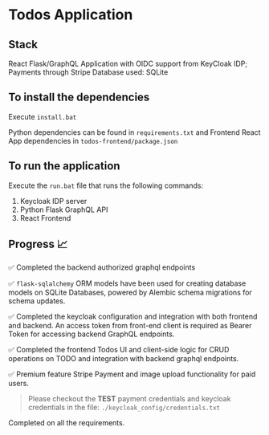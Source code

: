 # Todos Application

## Stack
React Flask/GraphQL Application with OIDC support from KeyCloak IDP; Payments through Stripe
Database used: SQLite

## To install the dependencies

Execute `install.bat`

Python dependencies can be found in `requirements.txt` and Frontend React App dependencies in `todos-frontend/package.json`

## To run the application

Execute the `run.bat` file that runs the following commands:

1) Keycloak IDP server
2) Python Flask GraphQL API
3) React Frontend

## Progress 📈

✅ Completed the backend authorized graphql endpoints

✅ `flask-sqlalchemy` ORM models have been used for creating database models on SQLite Databases, powered by Alembic schema migrations for schema updates.

✅ Completed the keycloak configuration and integration with both frontend and backend. An access token from front-end client is required as Bearer Token for accessing backend GraphQL endpoints.

✅ Completed the frontend Todos UI and client-side logic for CRUD operations on TODO and integration with backend graphql endpoints.

✅ Premium feature Stripe Payment and image upload functionality for paid users.

>Please checkout the **TEST** payment credentials and keycloak credentials in the file: `./keycloak_config/credentials.txt`

Completed on all the requirements.
